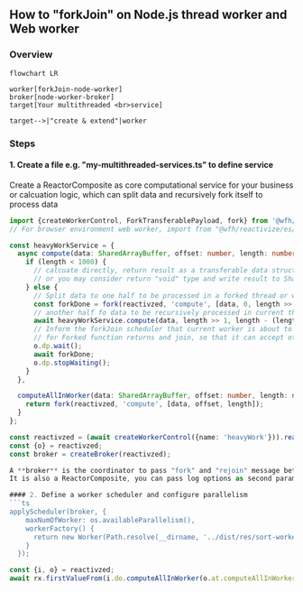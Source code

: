 ## How to "forkJoin" on Node.js thread worker and Web worker

### Overview
```mermaid
flowchart LR

worker[forkJoin-node-worker]
broker[node-worker-broker]
target[Your multithreaded <br>service]

target-->|"create & extend"|worker

```

### Steps

#### 1. Create a file e.g. "my-multithreaded-services.ts" to define service

Create a ReactorComposite as core computational service for your business or calcuation logic,
which can split data and recursively fork itself to process data

```ts
import {createWorkerControl, ForkTransferablePayload, fork} from '@wfh/reactivize/dist/fork-join/for-node';
// For browser environment web worker, import from "@wfh/reactivize/es/fork-join/for-web" instead

const heavyWorkService = {
  async compute(data: SharedArrayBuffer, offset: number, length: number) {
    if (length < 1000) {
      // calcuate directly, return result as a transferable data structure `ForkTransferablePayload`
      // or you may consider return "void" type and write result to SharedArrayBuffer "data" instead (by Atomics operations optionally)
    } else {
      // Split data to one half to be processed in a forked thread or web worker
      const forkDone = fork(reactivzed, 'compute', [data, 0, length >> 1]);
      // another half fo data to be recursively processed in current thread
      await heavyWorkService.compute(data, length >> 1, length - (length >> 1));
      // Inform the forkJoin scheduler that current worker is about to waiting
      // for Forked function returns and join, so that it can accept other task at same time.
      o.dp.wait();
      await forkDone;
      o.dp.stopWaiting();
    }
  },

  computeAllInWorker(data: SharedArrayBuffer, offset: number, length: number) {
    return fork(reactivzed, 'compute', [data, offset, length]);
  }
};

const reactivzed = (await createWorkerControl({name: 'heavyWork'})).reativizeRecursiveFuncs(heavyWorkService);
const {o} = reactivzed;
const broker = createBroker(reactivzed);

A **broker** is the coordinator to pass "fork" and "rejoin" message between main thread and thread workers.
It is also a ReactorComposite, you can pass log options as second parameters to `createBroker` and observe actions of it.

#### 2. Define a worker scheduler and configure parallelism
```ts
applyScheduler(broker, {
    maxNumOfWorker: os.availableParallelism(),
    workerFactory() {
      return new Worker(Path.resolve(__dirname, '../dist/res/sort-worker.js'));
    }
  });
```

```ts
const {i, o} = reactivzed;
await rx.firstValueFrom(i.do.computeAllInWorker(o.at.computeAllInWorkerResolved, data, 0, 50000));
```


